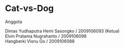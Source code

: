 # Cat-vs-Dog

Anggota

Dimas Yudhaputra Hemi Sasongko / 2009106093 (Ketua) \
Elvin Pratama Nugrahanto / 2009106098 \
Hangberki Visnu Go / 2009106088
